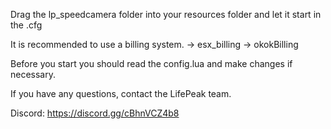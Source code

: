 Drag the lp_speedcamera folder into your resources folder and let it start in the .cfg

It is recommended to use a billing system.
-> esx_billing
-> okokBilling

Before you start you should read the config.lua and make changes if necessary.

If you have any questions, contact the LifePeak team.

Discord:
https://discord.gg/cBhnVCZ4b8